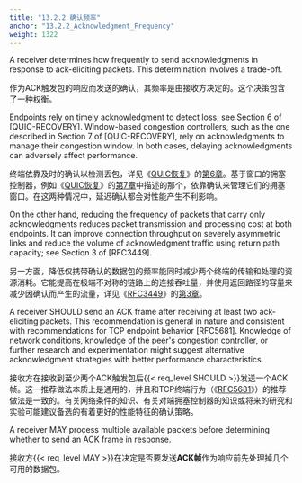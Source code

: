 ```yaml
---
title: "13.2.2 确认频率"
anchor: "13.2.2_Acknowledgment_Frequency"
weight: 1322
---
```


A receiver determines how frequently to send acknowledgments in response to ack-eliciting packets. This determination involves a trade-off.

作为ACK触发包的响应而发送的确认，其频率是由接收方决定的。这个决策包含了一种权衡。

Endpoints rely on timely acknowledgment to detect loss; see Section 6 of [QUIC-RECOVERY]. Window-based congestion controllers, such as the one described in Section 7 of [QUIC-RECOVERY], rely on acknowledgments to manage their congestion window. In both cases, delaying acknowledgments can adversely affect performance.

终端依靠及时的确认以检测丢包，详见《[QUIC恢复]()》的[第6章]()。基于窗口的拥塞控制器，例如《[QUIC恢复]()》的[第7章]()中描述的那个，依靠确认来管理它们的拥塞窗口。在这两种情况中，延迟确认都会对性能产生不利影响。

On the other hand, reducing the frequency of packets that carry only acknowledgments reduces packet transmission and processing cost at both endpoints. It can improve connection throughput on severely asymmetric links and reduce the volume of acknowledgment traffic using return path capacity; see Section 3 of [RFC3449].

另一方面，降低仅携带确认的数据包的频率能同时减少两个终端的传输和处理的资源消耗。它能提高在极端不对称的链路上的连接吞吐量，并使用返回路径的容量来减少因确认而产生的流量，详见《[RFC3449]()》的[第3章]()。

A receiver SHOULD send an ACK frame after receiving at least two ack-eliciting packets. This recommendation is general in nature and consistent with recommendations for TCP endpoint behavior [RFC5681]. Knowledge of network conditions, knowledge of the peer's congestion controller, or further research and experimentation might suggest alternative acknowledgment strategies with better performance characteristics.

接收方在接收到至少两个ACK触发包后{{< req_level SHOULD >}}发送一个ACK帧。这一推荐做法本质上是通用的，并且和TCP终端行为（《[RFC5681]()》）的推荐做法是一致的。有关网络条件的知识、有关对端拥塞控制器的知识或将来的研究和实验可能建议备选的有着更好的性能特征的确认策略。

A receiver MAY process multiple available packets before determining whether to send an ACK frame in response.

接收方{{< req_level MAY >}}在决定是否要发送**ACK帧**作为响应前先处理掉几个可用的数据包。
